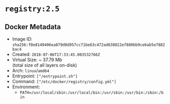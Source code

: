 # `registry:2.5`

## Docker Metadata

- Image ID: `sha256:f0e8149406ea879d0d957cc71be63c472ad638022ef880bb9ce6ab5e7882bac4`
- Created: `2018-07-06T17:33:45.003532766Z`
- Virtual Size: ~ 37.79 Mb  
  (total size of all layers on-disk)
- Arch: `linux`/`amd64`
- Entrypoint: `["/entrypoint.sh"]`
- Command: `["/etc/docker/registry/config.yml"]`
- Environment:
  - `PATH=/usr/local/sbin:/usr/local/bin:/usr/sbin:/usr/bin:/sbin:/bin`
